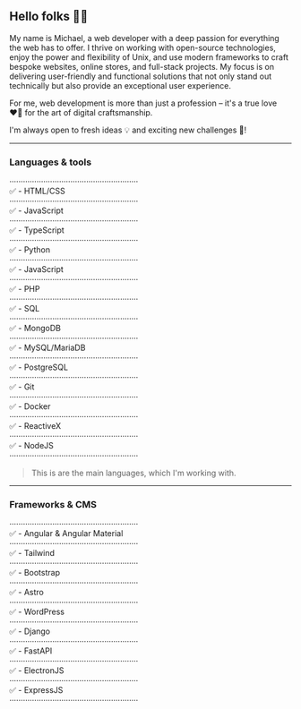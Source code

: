## Hello folks 👨‍💻

My name is Michael, a web developer with a deep passion for everything the web has to offer. I thrive on working with open-source technologies, enjoy the power and flexibility of Unix, and use modern frameworks to craft bespoke websites, online stores, and full-stack projects. My focus is on delivering user-friendly and functional solutions that not only stand out technically but also provide an exceptional user experience.

For me, web development is more than just a profession – it's a true love ❤️‍🔥 for the art of digital craftsmanship.

I'm always open to fresh ideas 💡 and exciting new challenges 💪!

---

### Languages & tools

·························································\
✅ - HTML/CSS\
·························································\
✅ - JavaScript\
·························································\
✅ - TypeScript\
·························································\
✅ - Python\
·························································\
✅ - JavaScript\
·························································\
✅ - PHP\
·························································\
✅ - SQL\
·························································\
✅ - MongoDB\
·························································\
✅ - MySQL/MariaDB\
·························································\
✅ - PostgreSQL\
·························································\
✅ - Git\
·························································\
✅ - Docker\
·························································\
✅ - ReactiveX\
·························································\
✅ - NodeJS\
·························································

> This is are the main languages, which I'm working with.

---

### Frameworks & CMS

·························································\
✅ - Angular & Angular Material\
·························································\
✅ - Tailwind\
·························································\
✅ - Bootstrap\
·························································\
✅ - Astro\
·························································\
✅ - WordPress\
·························································\
✅ - Django\
·························································\
✅ - FastAPI\
·························································\
✅ - ElectronJS\
·························································\
✅ - ExpressJS\
·························································


<!--
**mibeon/mibeon** is a ✨ _special_ ✨ repository because its `README.md` (this file) appears on your GitHub profile.

Here are some ideas to get you started:

- 🔭 I’m currently working on ...
- 🌱 I’m currently learning ...
- 👯 I’m looking to collaborate on ...
- 🤔 I’m looking for help with ...
- 💬 Ask me about ...
- 📫 How to reach me: ...
- 😄 Pronouns: ...
- ⚡ Fun fact: ...
-->
